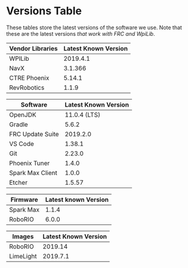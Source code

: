 # Versions Table
These tables store the latest versions of the software we use. Note that these are the latest versions *that work with FRC and WpiLib*.

| Vendor Libraries | Latest Known Version |
|------------------|----------------------|
| WPILib           | 2019.4.1             |
| NavX             | 3.1.366              |
| CTRE Phoenix     | 5.14.1               |
| RevRobotics      | 1.1.9                |

| Software         | Latest Known Version |
|------------------|----------------------|
| OpenJDK          | 11.0.4 (LTS)         |
| Gradle           | 5.6.2                |
| FRC Update Suite | 2019.2.0             |
| VS Code          | 1.38.1               |
| Git              | 2.23.0               |
| Phoenix Tuner    | 1.4.0                |
| Spark Max Client | 1.0.0                |
| Etcher           | 1.5.57               |

| Firmware  | Latest known Version |
|-----------|----------------------|
| Spark Max | 1.1.4                |
| RoboRIO   | 6.0.0                |

| Images    | Latest Known Version |
|-----------|----------------------|
| RoboRIO   | 2019.14              |
| LimeLight | 2019.7.1             |
